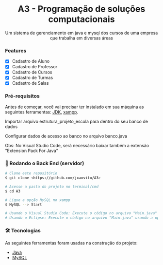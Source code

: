 <h1 align="center">A3 - Programação de soluções computacionais</h1>

<p align="center">Um sistema de gerenciamento em java e mysql dos cursos de uma empresa que trabalha em diversas áreas</p>

### Features

- [x] Cadastro de Aluno
- [x] Cadastro de Professor
- [x] Cadastro de Cursos
- [x] Cadastro de Turmas
- [x] Cadastro de Salas

### Pré-requisitos

Antes de começar, você vai precisar ter instalado em sua máquina as seguintes ferramentas:
[JDK](https://www.oracle.com/br/java/technologies/downloads/), [xampp](https://www.apachefriends.org/pt_br/download.html). 

Importar arquivo estrutura_projeto_escola para dentro do seu banco de dados

Configurar dados de acesso ao banco no arquivo banco.java

Obs: No Visual Studio Code, será necessário baixar também a extensão "Extension Pack For Java"

### 🎲 Rodando o Back End (servidor)

```bash
# Clone este repositório
$ git clone <https://github.com/jxaovito/A3>

# Acesse a pasta do projeto no terminal/cmd
$ cd A3

# Ligue a opção MySQL no xampp
$ MySQL --> Start

# Usando o Visual Studio Code: Execute o código no arquivo "Main.java"
# Usando o Eclipse: Execute o código no arquivo "Main.java" usando a opção "Run as Java application"
```

### 🛠 Tecnologias

As seguintes ferramentas foram usadas na construção do projeto:

- [Java](https://www.oracle.com/br/java/technologies/downloads/)
- [MySQL](https://www.mysql.com)
